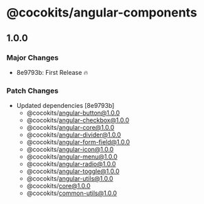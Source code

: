 # @cocokits/angular-components

## 1.0.0

### Major Changes

- 8e9793b: First Release 🔥

### Patch Changes

- Updated dependencies [8e9793b]
  - @cocokits/angular-button@1.0.0
  - @cocokits/angular-checkbox@1.0.0
  - @cocokits/angular-core@1.0.0
  - @cocokits/angular-divider@1.0.0
  - @cocokits/angular-form-field@1.0.0
  - @cocokits/angular-icon@1.0.0
  - @cocokits/angular-menu@1.0.0
  - @cocokits/angular-radio@1.0.0
  - @cocokits/angular-toggle@1.0.0
  - @cocokits/angular-utils@1.0.0
  - @cocokits/core@1.0.0
  - @cocokits/common-utils@1.0.0
